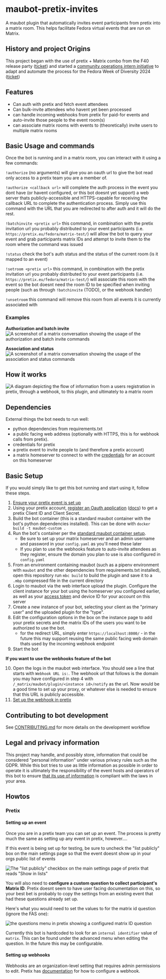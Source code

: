 # maubot-pretix-invites

A maubot plugin that automatically invites event participants from pretix into a matrix room. This helps facilitate Fedora virtual events that are run on Matrix.

## History and project Origins

This project began with the use of pretix + Matrix combo from the F40 release party ([ticket](https://gitlab.com/fedora/commops/interns/-/issues/15)) and started a [community operations intern initiative](https://gitlab.com/fedora/commops/interns/-/issues/16) to adapt and automate the process for the Fedora Week of Diversity 2024 ([ticket](https://gitlab.com/fedora/dei/week-of-diversity/-/issues/23))

## Features
- Can auth with pretix and fetch event attendees
- Can bulk-invite attendees who havent yet been processed
- can handle incoming webhooks from pretix for paid-for events and auto-invite those people to the event room(s)
- can associate matrix rooms with events to (theoretically) invite users to multiple matrix rooms

## Basic Usage and commands

Once the bot is running and in a matrix room, you can interact with it using a few commands:

`!authorize` (no arguments) will give you an oauth url to give the bot read only access to a pretix team you are a member of.

`!authorize <callback url>` will complete the auth process in the event you dont have (or havent configured, or this bot doesnt yet support) a web server thats publicly-accessible and HTTPS-capable for receiving the callback URL to complete the authentication process. Simply use this command with the URL that you are redirected to after auth and it will do the rest.

`!batchinvite <pretix url>` this command, in combination with the pretix invitation url you probably distributed to your event participants (i.e. `https://pretix.eu/fedora/matrix-test/`) will allow the bot to query your event and grab participants matrix IDs and attempt to invite them to the room where the command was issued

`!status` check the bot's auth status and the status of the current room (is it mapped to an event)

`!setroom <pretix url>` this command, in combination with the pretix invitation url you probably distributed to your event participants (i.e. `https://pretix.eu/fedora/matrix-test/`) will associate this room with the event so the bot doesnt need the room ID to be specified when inviting people (such as through `!batchinvite` (TODO), or the webhook handler)

`!unsetroom` this command will remove this room from all events it is currently associated with

### Examples
**Authorization and batch invite**
![A screenshot of a matrix conversation showing the usage of the authorization and batch invite commands](./demo/matrix%20auth%20and%20batch%20invite.png)

**Association and status**
![A screenshot of a matrix conversation showing the usage of the association and status commands](./demo/room%20association%20and%20status.png)


## How it works

![A diagram depicting the flow of information from a users registration in pretix, through a webhook, to this plugin, and ultimately to a matrix room](./Data%20flow%20and%20ownership-bg.svg)

## Dependencies
External things the bot needs to run well:
- python dependencies from requirements.txt
- a public facing web address (optionally with HTTPS, this is for webhook calls from pretix).
- credentials for pretix
- a pretix event to invite people to (and therefore a pretix account)
- a matrix homeserver to connect to with the [credentials](https://webapps.stackexchange.com/a/138497) for an account on this homeserver


## Basic Setup

If you would simply like to get this bot running and start using it, follow these steps. 

1. [Ensure your pretix event is set up](#setting-up-an-event)
2. Using your pretix account, [register an Oauth application](https://pretix.eu/control/settings/oauth/apps/) ([docs](https://docs.pretix.eu/en/latest/api/oauth.html#registering-an-application)) to get a pretix Client ID and Client Secret.
3. Build the bot container (this is a standard maubot container with the bot's python dependencies installed). This can be done with `docker build -t maubot-custom .`
4. Run the bot's container per the [standard maubot container setup](https://docs.mau.fi/maubot/usage/setup/docker.html).
    - Be sure to set up your matrix homeserver and an admin username and password in your `config.yaml` as you'll need these later
    - If you plan to use the webhooks feature to auto-invite attendees as they register, ensure the domain you plan to use is also configured in `config.yaml`
5. From an environment containing maubot (such as a pipenv environment with `maubot` and the other dependencies from requirements.txt installed), open this repository run `mbc build` to build the plugin and save it to a `.mbp` compressed file in the current directory
6. Login to maubot via the web interface upload the plugin. Configure the client instance for your bot using the homeserver you configured earlier, as well as your [access token](https://webapps.stackexchange.com/a/138497) and device ID for your account on this server
7. Create a new instance of your bot, selecting your client as the "primary user" and the uploaded plugin for the "type".
8. Edit the configuration options in the box on the instance page to add your pretix secrets and the matrix IDs of the users you want to be authorized to use the bot.
    - for the redirect URL, simply enter `https://localhost:8000/` - in the future this may support reusing the same public facing web domain thats used by the incoming webhook endpoint
9. Start the bot

**If you want to use the webhooks feature of the bot**

10. Open the logs in the maubot web interface. You should see a line that starts with `Webhook URL is:`. The webhook url that follows is the domain you may have configured in step 4 with `/_matrix/maubot/plugin/<instance id>/notify` as the url. Now would be a good time to set up your proxy, or whatever else is needed to ensure that this URL is publicly accessible.
9. [Set up the webhook in pretix](#setting-up-webhooks) 


## Contributing to bot development

See [CONTRIBUTING.md](./CONTRIBUTING.md) for more details on the development workflow


## Legal and privacy information

This project may handle, and possibly store, information that could be considered "personal information" under various privacy rules such as the GDPR. While this bot tries to use as little information as possible in order to operate it is ultimately the responsibility of the event hosts and operators of this bot to ensure [that its use of information](#how-it-works) is compliant with the laws in your area.  

## Howtos

### Pretix

#### Setting up an event

Once you are in a pretix team you can set up an event. The process is pretty much the same as setting up any event in pretix, however....

If this event is being set up for testing, be sure to uncheck the "list publicly" box on the main settings page so that the event doesnt show up in your orgs public list of events

![The "list publicly" checkbox on the main settings page of pretix that reads "Show in lists"](./demo/pretix%20public%20checkbox.png)


You will also need to **configure a custom question to collect participant's Matrix ID**. Pretix doesnt seem to have user facing documentation on this, so your best bet is probably to copy the settings from an existing event that had these questions already set up.

Here's what you would need to set the values to for the matrix id question (ignore the FAS one):

![the questions menu in pretix showing a configured matrix ID question](./demo/pretix%20questions%20setup.png)

Currently this bot is hardcoded to look for an `internal identifier` value of `matrix`. This can be found under the advanced menu when editing the question. In the future this may be configurable.

#### Setting up webhooks

Webhooks are an organization-level setting that requires admin permissions to edit. Pretix has [documentation](https://docs.pretix.eu/en/latest/api/webhooks.html#configuring-webhooks) for how to configure a webhook.